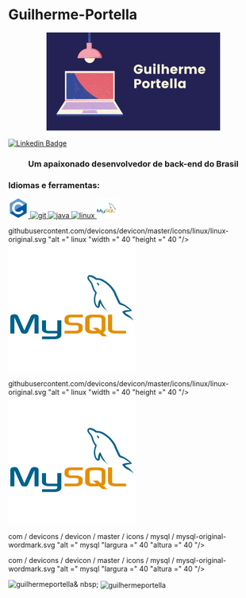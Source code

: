 # Guilherme-Portella
<p align="center">
  <img src="https://github.com/GuilhermePortella/Guilherme-Portella/blob/main/NickName.png?raw=true" width="350">
 </p>

[![Linkedin Badge](https://img.shields.io/badge/-LinkedIn-blue?style=flat-square&logo=Linkedin&logoColor=white&link=https://www.linkedin.com/in/guilhermeportella-1997a008/)](https://www.linkedin.com/in/guilhermeportella-1997a008/)
<h3 align = "center"> Um apaixonado desenvolvedor de back-end do Brasil </h3>


<h3 align =" left "> Idiomas e ferramentas: </h3>
<p align = "left"> <a href="https://www.cprogramming.com/" target="_blank"> <img src = "https://raw.githubusercontent.com/devicons/devicon/master /icons/c/c-original.svg "alt =" c "width =" 40 "height =" 40 "/> </a> <a href =" https://git-scm.com/ "target = "_blank"> <img src = "https://www.vectorlogo.zone/logos/git-scm/git-scm-icon.svg" alt = "git" width = "40" height = "40" /> </a> <a href="https://www.java.com" target="_blank"> <img src = "https://raw.githubusercontent.com/devicons/devicon/master/icons/java/ java-original.svg "alt =" java "width =" 40 "height = "40" /> </a> <a href="https://www.linux.org/" target="_blank"> <img src = "https://raw.githubusercontent.com/devicons/ devicon / master / icons / linux / linux-original.svg "alt =" linux "width =" 40 "height =" 40 "/> </a> <a href =" https://www.mysql.com/ "target =" _ blank "> <img src =" https://raw.githubusercontent.com/devicons/devicon/master/icons/mysql/mysql-original-wordmark.svg "alt =" mysql "width =" 40 " altura = "40" /> </a> </p>githubusercontent.com/devicons/devicon/master/icons/linux/linux-original.svg "alt =" linux "width =" 40 "height =" 40 "/> </a> <a href =" https: // www.mysql.com/ "target =" _ blank "> <img src =" https://raw.githubusercontent.com/devicons/devicon/master/icons/mysql/mysql-original-wordmark.svg "alt =" mysql "largura =" 40 "altura =" 40 "/> </a> </p>githubusercontent.com/devicons/devicon/master/icons/linux/linux-original.svg "alt =" linux "width =" 40 "height =" 40 "/> </a> <a href =" https: // www.mysql.com/ "target =" _ blank "> <img src =" https://raw.githubusercontent.com/devicons/devicon/master/icons/mysql/mysql-original-wordmark.svg "alt =" mysql "largura =" 40 "altura =" 40 "/> </a> </p>com / devicons / devicon / master / icons / mysql / mysql-original-wordmark.svg "alt =" mysql "largura =" 40 "altura =" 40 "/> </a> </p>com / devicons / devicon / master / icons / mysql / mysql-original-wordmark.svg "alt =" mysql "largura =" 40 "altura =" 40 "/> </a> </p>

<p> <img align = "left" src = "https://github-readme-stats.vercel.app/api/top-langs?username=guilhermeportella&show_icons=true&locale=en&layout=compact" alt = "guilhermeportella" /> </p>

<p> & nbsp; <img align = "center" src = "https://github-readme-stats.vercel.app/api?username=guilhermeportella&show_icons=true&locale=en" alt = "guilhermeportella" /> </p>
